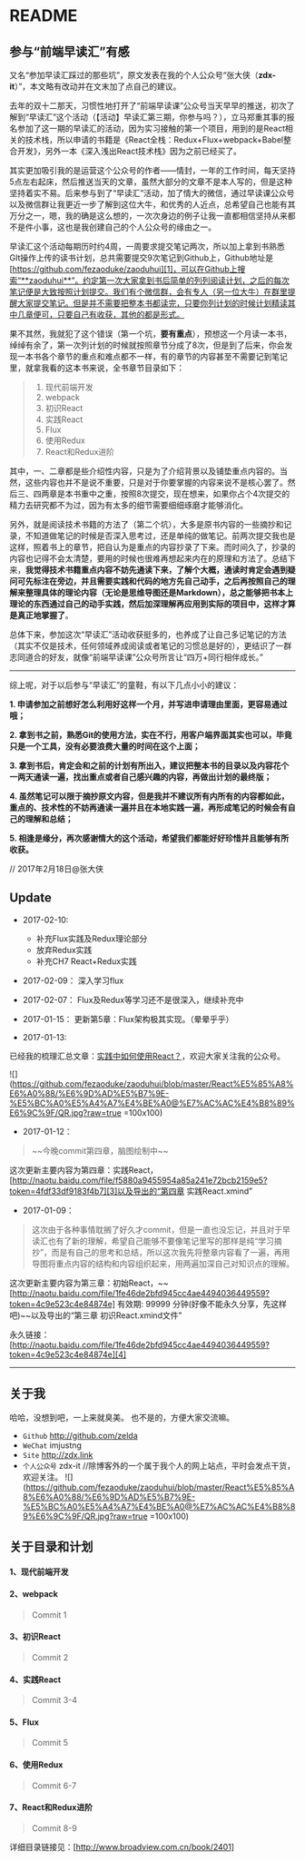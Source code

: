 # README
## 参与“前端早读汇”有感

又名“参加早读汇踩过的那些坑”，原文发表在我的个人公众号“张大侠（**zdx-it**）”，本文略有改动并在文末加了点自己的建议。

去年的双十二那天，习惯性地打开了“前端早读课”公众号当天早早的推送，初次了解到“早读汇”这个活动（【活动】早读汇第三期，你参与吗？），立马郑重其事的报名参加了这一期的早读汇的活动，因为实习接触的第一个项目，用到的是React相关的技术栈，所以申请的书籍是《React全栈：Redux+Flux+webpack+Babel整合开发》，另外一本《深入浅出React技术栈》因为之前已经买了。

其实更加吸引我的是运营这个公众号的作者——情封，一年的工作时间，每天坚持5点左右起床，然后推送当天的文章，虽然大部分的文章不是本人写的，但是这种坚持着实不易。后来参与到了“早读汇”活动，加了情大的微信，通过早读课公众号以及微信群让我更近一步了解到这位大牛，和优秀的人近点，总希望自己也能有其万分之一，嗯，我的确是这么想的，一次次身边的例子让我一直都相信坚持从来都不是件小事，这也是我创建自己的个人公众号的缘由之一。

早读汇这个活动每期历时约4周，一周要求提交笔记两次，所以加上拿到书熟悉GIt操作上传的读书计划，总共需要提交9次笔记到Github上，Github地址是[https://github.com/fezaoduke/zaoduhui][1]，可以在Github上搜索“**zaoduhui**”。约定第一次大家拿到书后简单的列列阅读计划，之后的每次笔记便是大致按照计划提交。我们有个微信群，会有专人（另一位大牛）在群里提醒大家提交笔记。但是并不需要把整本书都读完，只要你列计划的时候计划精读其中几章便可，只要自己有收获，其他的都是形式。

果不其然，我就犯了这个错误（第一个坑，**要有重点**），预想这一个月读一本书，绰绰有余了，第一次列计划的时候就按照章节分成了8次，但是到了后来，你会发现一本书各个章节的重点和难点都不一样，有的章节的内容甚至不需要记到笔记里，就拿我看的这本书来说，全书章节目录如下：

> 1. 现代前端开发
> 2. webpack
> 3. 初识React
> 4. 实践React
> 5. Flux
> 6. 使用Redux
> 7. React和Redux进阶

其中，一、二章都是些介绍性内容，只是为了介绍背景以及铺垫重点内容的。当然，这些内容也并不是说不重要，只是对于你要掌握的内容来说不是核心罢了。然后三、四两章是本书重中之重，按照8次提交，现在想来，如果你占个4次提交的精力去研究都不为过，因为有太多的细节需要细细琢磨才能够消化。

另外，就是阅读技术书籍的方法了（第二个坑），大多是原书内容的一些摘抄和记录，不知道做笔记的时候是否深入思考过，还是单纯的做笔记。前两次提交我也是这样，照着书上的章节，把自认为是重点的内容抄录了下来。而时间久了，抄录的内容也记得不会太清楚，要用的时候也很难再想起来内在的原理和方法了。总结下来，**我觉得技术书籍重点内容不妨先通读下来，了解个大概，通读时肯定会遇到疑问可先标注在旁边，并且需要实践和代码的地方先自己动手，之后再按照自己的理解来整理具体的理论内容（无论是思维导图还是Markdown），总之能够把书本上理论的东西通过自己的动手实践，然后加深理解再应用到实际的项目中，这样才算是真正地掌握了**。

总体下来，参加这次“早读汇”活动收获挺多的，也养成了让自己多记笔记的方法（其实不仅是技术，任何领域养成阅读或者笔记的习惯总是好的），更结识了一群志同道合的好友，就像“前端早读课”公众号所言让“四万+同行相伴成长。”

---- 

综上呢，对于以后参与“早读汇”的童鞋，有以下几点小小的建议：

**1. 申请参加之前想好怎么利用好这样一个月，并写进申请理由里面，更容易通过哦；**

**2. 拿到书之前，熟悉Git的使用方法，实在不行，用客户端界面其实也可以，毕竟只是一个工具，没有必要浪费大量的时间在这个上面；**

**3. 拿到书后，肯定会和之前的计划有所出入，建议把整本书的目录以及内容花个一两天通读一遍，找出重点或者自己感兴趣的内容，再做出计划的最终版；**

**4. 虽然笔记可以限于摘抄原文内容，但是我并不建议所有内所有的内容都如此，重点的、技术性的不妨再通读一遍并且在本地实践一遍，再形成笔记的时候会有自己的理解和总结；**

**5. 相逢是缘分，再次感谢情大的这个活动，希望我们都能好好珍惜并且能够有所收获。**


// 2017年2月18日@张大侠

## Update

- 2017-02-10:
	- 补充Flux实践及Redux理论部分
	- 放弃Redux实践
	- 补充CH7 React+Redux实践

- 2017-02-09：
深入学习flux

- 2017-02-07：
Flux及Redux等学习还不是很深入，继续补充中

- 2017-01-15：
更新第5章：Flux架构极其实现。（晕晕乎乎）

- 2017-01-13:

已经我的梳理汇总文章：[实践中如何使用React？][2]，欢迎大家关注我的公众号。

![](https://github.com/fezaoduke/zaoduhui/blob/master/React%E5%85%A8%E6%A0%88/%E6%9D%AD%E5%B7%9E-%E5%BC%A0%E5%A4%A7%E4%BE%A0@%E7%AC%AC%E4%B8%89%E6%9C%9F/QR.jpg?raw=true =100x100)

- 2017-01-12：

> \~\~今晚commit第四章，脑图绘制中\~\~

这次更新主要内容为第四章：实践React，[http://naotu.baidu.com/file/f5880a9455954a85a241e72bcb2159e5?token=4fdf33df9183f4b7][3]以及导出的“第四章 实践React.xmind”

- 2017-01-09：

> 这次由于各种事情耽搁了好久才commit，但是一直也没忘记，并且对于早读汇也有了新的理解，希望自己能够不要像笔记里写的那样是纯“学习摘抄”，而是有自己的思考和总结，所以这次我先将整章内容看了一遍，再用导图将重点内容的结构和内容组织起来，用两遍加深自己对知识点的理解。

这次更新主要内容为第三章：初始React，\~\~[http://naotu.baidu.com/file/1fe46de2bfd945cc4ae4494036449559?token=4c9e523c4e84874e] 有效期: 99999 分钟(好像不能永久分享，先这样吧)\~\~以及导出的“第三章 初识React.xmind文件”

永久链接：[http://naotu.baidu.com/file/1fe46de2bfd945cc4ae4494036449559?token=4c9e523c4e84874e][4]

---- 
## 关于我
哈哈，没想到吧，一上来就臭美。
也不是的，方便大家交流嘛。
- `Github` http://github.com/zelda
- `WeChat` imjustng
- `Site` http://zdx.link
- `个人公众号` zdx-it //除博客外的一个属于我个人的网上站点，平时会发点干货，欢迎关注。
![](https://github.com/fezaoduke/zaoduhui/blob/master/React%E5%85%A8%E6%A0%88/%E6%9D%AD%E5%B7%9E-%E5%BC%A0%E5%A4%A7%E4%BE%A0@%E7%AC%AC%E4%B8%89%E6%9C%9F/QR.jpg?raw=true =100x100)

## 关于目录和计划
#### 1、现代前端开发
#### 2、webpack
> Commit 1

#### 3、初识React
> Commit 2

#### 4、实践React
> Commit 3-4

#### 5、Flux
> Commit 5

#### 6、使用Redux
> Commit 6-7

#### 7、React和Redux进阶
> Commit 8-9

详细目录链接见：[http://www.broadview.com.cn/book/2401]

[1]:	https://github.com/fezaoduke/zaoduhui
[2]:	http://mp.weixin.qq.com/s?__biz=MzI0MzAwOTAyNA==&mid=2652136291&idx=1&sn=b50689695418c8be9a2d862d5f5914a2&chksm=f293500cc5e4d91aee63bad05a33601c4a7f9c31a08a1131fb7f5f39634b09c81ef457b2c050&mpshare=1&scene=23&srcid=0113QcP6H6XjeseI7VQI1Qq9#rd
[3]:	http://naotu.baidu.com/file/f5880a9455954a85a241e72bcb2159e5?token=4fdf33df9183f4b7
[4]:	http://naotu.baidu.com/file/1fe46de2bfd945cc4ae4494036449559?token=4c9e523c4e84874e